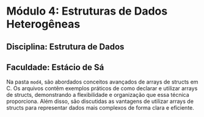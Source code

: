 # Módulo 4: Estruturas de Dados Heterogêneas
## Disciplina: Estrutura de Dados
## Faculdade: Estácio de Sá

Na pasta `mod4`, são abordados conceitos avançados de arrays de structs em C. Os arquivos contêm exemplos práticos de como declarar e utilizar arrays de structs, demonstrando a flexibilidade e organização que essa técnica proporciona. Além disso, são discutidas as vantagens de utilizar arrays de structs para representar dados mais complexos de forma clara e eficiente.